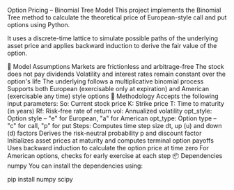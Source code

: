 Option Pricing – Binomial Tree Model
This project implements the Binomial Tree method to calculate the theoretical price of European-style call and put options using Python.

It uses a discrete-time lattice to simulate possible paths of the underlying asset price and applies backward induction to derive the fair value of the option.

📌 Model Assumptions
Markets are frictionless and arbitrage-free
The stock does not pay dividends
Volatility and interest rates remain constant over the option's life
The underlying follows a multiplicative binomial process
Supports both European (exercisable only at expiration) and American (exercisable any time) style options
🧮 Methodology
Accepts the following input parameters:
So: Current stock price
K: Strike price
T: Time to maturity (in years)
Rf: Risk-free rate of return
vol: Annualized volatility
opt_style: Option style – "e" for European, "a" for American
opt_type: Option type – "c" for call, "p" for put
Steps:
Computes time step size dt, up (u) and down (d) factors
Derives the risk-neutral probability p and discount factor
Initializes asset prices at maturity and computes terminal option payoffs
Uses backward induction to calculate the option price at time zero
For American options, checks for early exercise at each step
📦 Dependencies
numpy
You can install the dependencies using:

pip install numpy scipy
